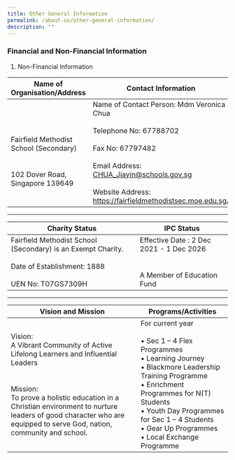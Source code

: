 ```yaml
---
title: Other General Information
permalink: /about-us/other-general-information/
description: ""
---
```

### Financial and Non-Financial Information

1. Non-Financial Information

| Name of Organisation/Address | Contact Information |
|---|---|
| <br><br>Fairfield Methodist School (Secondary)<br><br><br>102 Dover Road, Singapore 139649 | Name of Contact Person: Mdm Veronica Chua<br><br>Telephone No: 67788702<br><br>Fax No: 67797482<br><br>Email Address: CHUA_Jiayin@schools.gov.sg<br><br>Website Address: https://fairfieldmethodistsec.moe.edu.sg/ |
* * *

| Charity Status | IPC Status |
|---|---|
| Fairfield Methodist School (Secondary) is an Exempt Charity.<br><br>Date of Establishment: 1888<br><br>UEN No: T07GS7309H | Effective Date : 2 Dec 2021 - 1 Dec 2026<br><br><br>A Member of Education Fund | 
* * *

| Vision and Mission | Programs/Activities |
|---|---|
| Vision: <br>A Vibrant Community of Active Lifelong Learners and Influential Leaders<br><br><br>Mission: <br>To prove a holistic education in a Christian environment to nurture leaders of good character who are equipped to serve God, nation, community and school. | For current year<br><br>• Sec 1 – 4 Flex Programmes<br>• Learning Journey<br>• Blackmore Leadership Training Programme<br>• Enrichment Programmes for N(T) Students<br>• Youth Day Programmes for Sec 1 – 4 Students<br>• Gear Up Programmes<br>• Local Exchange Programme |